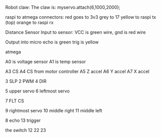 Robot claw:
The claw is:
myservo.attach(6,1000,2000);

raspi to atmega connectors:
red goes to 3v3
grey to 17
yellow to raspi tx (top)
orange to raspi rx

Distance Sensor
Input to sensor:
VCC is green wire, gnd is red wire

Output into micro
echo is green
trig is yellow

atmega

A0 is voltage sensor
A1 is temp sensor

A3 CS
A4 CS from motor controller
A5 Z accel
A6 Y accel
A7 X accel

3 SLP
2 PWM
4 DIR

5 upper servo
6 leftmost servo

7 FLT CS

9 rightmost servo
10 middle right
11 middle left

8 echo
13 trigger

the switch
12
22
23
